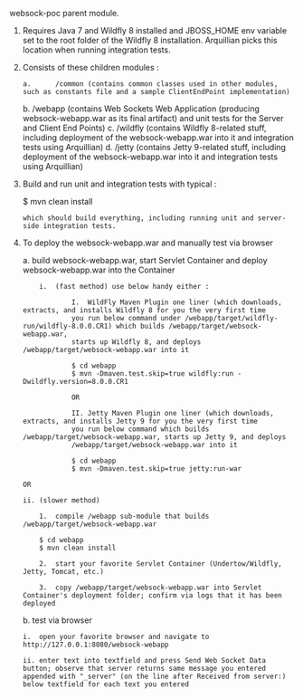 websock-poc parent module. 

1.	Requires Java 7 and Wildfly 8 installed and JBOSS_HOME env variable set to the root folder of the Wildfly 8 installation. Arquillian picks
        this location when running integration tests.

2.	Consists of these children modules :

        a.      /common (contains common classes used in other modules, such as constants file and a sample ClientEndPoint implementation)
	b.	/webapp (contains Web Sockets Web Application (producing websock-webapp.war as its final artifact) and unit tests for the Server and Client End Points)
	c.	/wildfly (contains Wildfly 8-related stuff, including deployment of the websock-webapp.war into it and integration tests using Arquillian)
        d.	/jetty (contains Jetty 9-related stuff, including deployment of the websock-webapp.war into it and integration tests using Arquillian)

3.	Build and run unit and integration tests with typical :

	$ mvn clean install

        which should build everything, including running unit and server-side integration tests.

4.	To deploy the websock-webapp.war and manually test via browser 

	a.	build websock-webapp.war, start Servlet Container and deploy websock-webapp.war into the Container

       		i.	(fast method) use below handy either :
            
                    I.  WildFly Maven Plugin one liner (which downloads, extracts, and installs Wildfly 8 for you the very first time
                    you run below command under /webapp/target/wildfly-run/wildfly-8.0.0.CR1) which builds /webapp/target/websock-webapp.war, 
                    starts up Wildfly 8, and deploys /webapp/target/websock-webapp.war into it

                    $ cd webapp
                    $ mvn -Dmaven.test.skip=true wildfly:run -Dwildfly.version=8.0.0.CR1 

                    OR

                    II. Jetty Maven Plugin one liner (which downloads, extracts, and installs Jetty 9 for you the very first time
                    you run below command which builds /webapp/target/websock-webapp.war, starts up Jetty 9, and deploys 
                    /webapp/target/websock-webapp.war into it

                    $ cd webapp
                    $ mvn -Dmaven.test.skip=true jetty:run-war 

		OR
		
		ii.	(slower method)	

			1.	compile /webapp sub-module that builds /webapp/target/websock-webapp.war

			$ cd webapp
			$ mvn clean install

			2.	start your favorite Servlet Container (Undertow/Wildfly, Jetty, Tomcat, etc.)

			3.	copy /webapp/target/websock-webapp.war into Servlet Container's deployment folder; confirm via logs that it has been deployed

	b.	test via browser

		i.	open your favorite browser and navigate to http://127.0.0.1:8080/websock-webapp

		ii.	enter text into textfield and press Send Web Socket Data button; observe that server returns same message you entered
		appended with "_server"	(on the line after Received from server:) below textfield for each text you entered 
